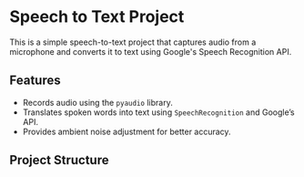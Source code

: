 # Speech to Text Project

This is a simple speech-to-text project that captures audio from a microphone and converts it to text using Google's Speech Recognition API.

## Features
- Records audio using the `pyaudio` library.
- Translates spoken words into text using `SpeechRecognition` and Google’s API.
- Provides ambient noise adjustment for better accuracy.

## Project Structure

